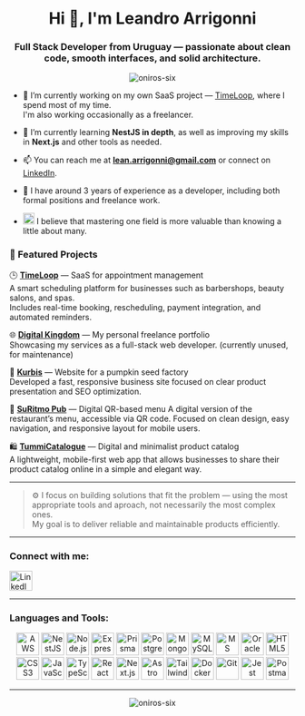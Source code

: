 <h1 align="center">Hi 👋, I'm Leandro Arrigonni</h1>
<h3 align="center">
  Full Stack Developer from Uruguay — passionate about clean code, smooth interfaces, and solid architecture.
</h3>

<p align="center">
  <img src="https://komarev.com/ghpvc/?username=oniros-six&label=Profile%20views&color=0e75b6&style=flat-square" alt="oniros-six" />
</p>

- 🔭 I’m currently working on my own SaaS project — <a href="https://www.timeloop.com.uy" target="_blank">TimeLoop</a>, where I spend most of my time.  
  I'm also working occasionally as a freelancer.

- 🌱 I’m currently learning **NestJS in depth**, as well as improving my skills in **Next.js** and other tools as needed.

- 📫 You can reach me at **lean.arrigonni@gmail.com** or connect on  <a href="https://www.linkedin.com/in/leandro-arrigonni/" target="_blank">LinkedIn</a>.

- 📄 I have around 3 years of experience as a developer, including both formal positions and freelance work.

- <p><img src="https://cdn.jsdelivr.net/gh/twitter/twemoji@14.0.2/assets/svg/1f9e0.svg" width="20" height="20" />  I believe that mastering one field is more valuable than knowing a little about many.</p>

### 🚀 Featured Projects

🕒 **[TimeLoop](https://www.timeloop.com.uy)** — SaaS for appointment management  
A smart scheduling platform for businesses such as barbershops, beauty salons, and spas.  
Includes real-time booking, rescheduling, payment integration, and automated reminders.

🌐 **[Digital Kingdom](https://www.digital-kingdom.uy)** — My personal freelance portfolio  
Showcasing my services as a full-stack web developer. (currently unused, for maintenance)

🌱 **[Kurbis](https://www.kurbis.com.uy)** — Website for a pumpkin seed factory  
Developed a fast, responsive business site focused on clear product presentation and SEO optimization.

🍻 **[SuRitmo Pub](https://suritmo-cafe.netlify.app/)** — Digital QR-based menu
A digital version of the restaurant’s menu, accessible via QR code.
Focused on clean design, easy navigation, and responsive layout for mobile users.

🛍️ **[TummiCatalogue](https://tummicatalogo.netlify.app/)** — Digital and minimalist product catalog  
A lightweight, mobile-first web app that allows businesses to share their product catalog online in a simple and elegant way.

---

> ⚙️ I focus on building solutions that fit the problem — using the most appropriate tools and aproach, not necessarily the most complex ones.  
> My goal is to deliver reliable and maintainable products efficiently.

---

<h3 align="left">Connect with me:</h3>
<p align="left">
  <a href="https://www.linkedin.com/in/leandro-arrigonni/" target="_blank">
    <img src="https://cdn.jsdelivr.net/gh/devicons/devicon/icons/linkedin/linkedin-original.svg" height="35" alt="LinkedIn" - Leandro Arrigonni" height="30" width="40" />
  </a>
</p>

---

<h3 align="left">Languages and Tools:</h3>
<p align="center">
  <!-- Backend / Cloud -->
  <img src="https://cdn.jsdelivr.net/gh/devicons/devicon/icons/amazonwebservices/amazonwebservices-original.svg" height="40" alt="AWS" />
  <img src="https://cdn.jsdelivr.net/gh/devicons/devicon/icons/nestjs/nestjs-plain.svg" height="40" alt="NestJS" />
  <img src="https://cdn.jsdelivr.net/gh/devicons/devicon/icons/nodejs/nodejs-original.svg" height="40" alt="Node.js" />
  <img src="https://cdn.jsdelivr.net/gh/devicons/devicon/icons/express/express-original.svg" height="40" alt="Express" />
  <img src="https://cdn.jsdelivr.net/gh/devicons/devicon/icons/prisma/prisma-original.svg" height="40" alt="Prisma" />
  <img src="https://cdn.jsdelivr.net/gh/devicons/devicon/icons/postgresql/postgresql-original.svg" height="40" alt="PostgreSQL" />
  <img src="https://cdn.jsdelivr.net/gh/devicons/devicon/icons/mongodb/mongodb-original.svg" height="40" alt="MongoDB" />
  <img src="https://cdn.jsdelivr.net/gh/devicons/devicon/icons/mysql/mysql-original.svg" height="40" alt="MySQL" />
  <img src="https://cdn.jsdelivr.net/gh/devicons/devicon/icons/microsoftsqlserver/microsoftsqlserver-plain.svg" height="40" alt="MS SQL Server" />
  <img src="https://cdn.jsdelivr.net/gh/devicons/devicon/icons/oracle/oracle-original.svg" height="40" alt="Oracle" />
  
  <!-- Frontend -->
  <img src="https://cdn.jsdelivr.net/gh/devicons/devicon/icons/html5/html5-original.svg" height="40" alt="HTML5" />
  <img src="https://cdn.jsdelivr.net/gh/devicons/devicon/icons/css3/css3-original.svg" height="40" alt="CSS3" />
  <img src="https://cdn.jsdelivr.net/gh/devicons/devicon/icons/javascript/javascript-original.svg" height="40" alt="JavaScript" />
  <img src="https://cdn.jsdelivr.net/gh/devicons/devicon/icons/typescript/typescript-original.svg" height="40" alt="TypeScript" />
  <img src="https://cdn.jsdelivr.net/gh/devicons/devicon/icons/react/react-original.svg" height="40" alt="React" />
  <img src="https://cdn.jsdelivr.net/gh/devicons/devicon/icons/nextjs/nextjs-original.svg" height="40" alt="Next.js" />
  <img src="https://cdn.jsdelivr.net/gh/devicons/devicon/icons/astro/astro-original.svg" height="40" alt="Astro" />
  <img src="https://cdn.jsdelivr.net/gh/devicons/devicon/icons/tailwindcss/tailwindcss-original.svg" height="40" alt="TailwindCSS" />

  <!-- Tools -->
  <img src="https://cdn.jsdelivr.net/gh/devicons/devicon/icons/docker/docker-original.svg" height="40" alt="Docker" />
  <img src="https://cdn.jsdelivr.net/gh/devicons/devicon/icons/git/git-original.svg" height="40" alt="Git" />
  <img src="https://cdn.jsdelivr.net/gh/devicons/devicon/icons/jest/jest-plain.svg" height="40" alt="Jest" />
  <img src="https://cdn.jsdelivr.net/gh/devicons/devicon/icons/postman/postman-original.svg" height="40" alt="Postman" />
</p>

---

<p align="center">
  <img src="https://github-readme-stats.vercel.app/api/top-langs?username=oniros-six&show_icons=true&locale=en&layout=compact&theme=tokyonight" alt="oniros-six" />
</p>
